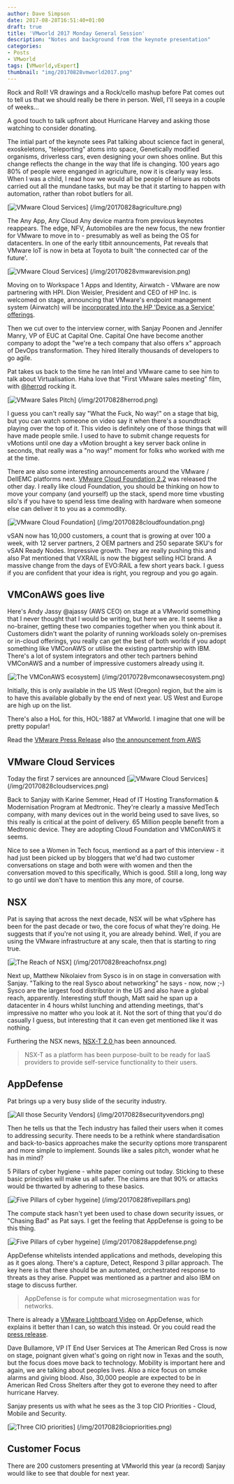 ```yaml
---
author: Dave Simpson
date: 2017-08-28T16:51:40+01:00
draft: true
title: 'VMworld 2017 Monday General Session'
description: "Notes and background from the keynote presentation"
categories:
- Posts
- VMworld
tags: [VMworld,vExpert]
thumbnail: "img/20170828vmworld2017.png"
---
```

Rock and Roll! VR drawings and a Rock/cello mashup before Pat comes out to tell us that we should really be there in person. Well, I'll seeya in a couple of weeks...

A good touch to talk upfront about Hurricane Harvey and asking those watching to consider donating. 

The intial part of the keynote sees Pat talking about science fact in general, exoskeletons, "teleporting" atoms into space, Genetically modified organisms, driverless cars, even designing your own shoes online. But this change reflects the change in the way that life is changing. 100 years ago 80% of people were enganged in agriculture, now it is clearly way less. When I was a child, I read how we would all be people of leisure as robots carried out all the mundane tasks, but may be that it starting to happen with automation, rather than robot butlers for all.

[![VMware Cloud Services](/img/20170828agriculture.png)] (/img/20170828agriculture.png)

The Any App, Any Cloud Any device mantra from previous keynotes reappears. The edge, NFV, Automobiles are the new focus, the new frontier for VMware to move in to - presumably as well as being the OS for datacenters. In one of the early titbit announcements, Pat reveals that VMware IoT is now in beta at Toyota to built 'the connected car of the future'.

[![VMware Cloud Services](/img/20170828vmwarevision.png)] (/img/20170828vmwarevision.png)

Moving on to Workspace 1 Apps and Identity, Airwatch - VMware are now partnering with HPI. Dion Weisler, President and CEO of HP Inc. is welcomed on stage, announcing that VMware's endpoint management system (Airwatch) will be [incorporated into the HP 'Device as a Service' offerings](https://t.co/ugcB1ou4Gu). 

Then we cut over to the interview corner, with Sanjay Poonen and Jennifer Manry, VP of EUC at Capital One. Capital One have become another company to adopt the "we're a tech company that also offers x" approach of DevOps transformation. They hired literally thousands of developers to go agile.

Pat takes us back to the time he ran Intel and VMware came to see him to talk about Virtualisation. Haha love that "First VMware sales meeting" film, with [@herrod](https://twitter.com/herrod "still got it")  rocking it. 

[![VMware Sales Pitch](/img/20170828herrod.png)] (/img/20170828herrod.png)

I guess you can't really say "What the Fuck, No way!" on a stage that big, but you can watch someone on video say it when there's a soundtrack playing over the top of it. This video is definitely one of those things that will have made people smile. I used to have to submit change requests for vMotions until one day a vMotion brought a key server back online in seconds, that really was a "no way!" moment for folks who worked with me at the time. 

There are also some interesting announcements around the VMware / DellEMC platforms next. [VMware Cloud Foundation 2.2](https://docs.vmware.com/en/VMware-Cloud-Foundation/2.2/rn/VMware-Cloud-Foundation-22-Release-Notes.html) was released the other day. I really like cloud Foundation, you should be thinking on how to move your company (and yourself) up the stack, spend more time vbusting silo's if you have to spend less time dealing with hardware when someone else can deliver it to you as a commodity. 

[![VMware Cloud Foundation](/img/20170828cloudfoundation.png)] (/img/20170828cloudfoundation.png)


vSAN now has 10,000 customers, a count that is growing at over 100 a week, with 12 server partners, 2 OEM partners and 250 separate SKU's for vSAN Ready Nodes. Impressive growth. They are really pushing this and also Pat mentioned that VXRAIL is now the biggest selling HCI brand. A massive change from the days of EVO:RAIL a few short years back. I guess if you are confident that your idea is right, you regroup and you go again.

## VMConAWS goes live
Here's Andy Jassy @ajassy (AWS CEO) on stage at a VMworld something that I never thought that I would be writing, but here we are. It seems like a no-brainer, getting these two companies together when you think about it. Customers didn't want the polarity of running workloads solely on-premises or in-cloud offerings, you really can get the best of both worlds if you adopt something like VMConAWS or utilise the existing partnership with IBM.  
There's a lot of system integrators and other tech partners behind VMConAWS and a number of impressive customers already using it. 

[![The VMConAWS ecosystem](/img/20170728vmconawsecosystem.png)] (/img/20170728vmconawsecosystem.png)

Initially, this is only available in the US West (Oregon) region, but the aim is to have this available globally by the end of next year. US West and Europe are high up on the list.

There's also a HoL for this, HOL-1887 at VMworld. I imagine that one will be pretty popular!

Read the [VMware Press Release](https://www.vmware.com/company/news/releases/vmw-newsfeed.VMware-and-AWS-Announce-Initial-Availability-of-VMware-Cloud-on-AWS.2184706.html "VMware and AWS Accounnce Initial Availability of VMware Cloud on AWS")
also [the announcement from AWS](https://t.co/tCPvbBqQS9)

## VMware Cloud Services
Today the first 7 services are announced 
[![VMware Cloud Services](/img/20170828cloudservices.png)] (/img/20170828cloudservices.png)

Back to Sanjay with Karine Semmer, Head of IT Hosting Transformation & Modernisation Program at Medtronic. They're clearly a massive MedTech company, with many devices out in the world being used to save lives, so this really is critical at the point of delivery. 65 Million people benefit from a Medtronic device. They are adopting Cloud Foundation and VMConAWS it seems. 

Nice to see a Women in Tech focus, mentiond as a part of this interview - it had just been picked up by bloggers that we'd had two customer conversations on stage and both were with women and then the conversation moved to this specifically, Which is good. Still a long, long way to go until we don't have to mention this any more, of course.

## NSX
Pat is saying that across the next decade, NSX will be what vSphere has been for the past decade or two, the core focus of what they're doing. He suggests that if you're not using it, you are already behind. Well, if you are using the VMware infrastructure at any scale, then that is starting to ring true.

[![The Reach of NSX](/img/20170828reachofnsx.png)] (/img/20170828reachofnsx.png)

Next up, Matthew Nikolaiev from Sysco is in on stage in conversation with  Sanjay. "Talking to the real Sysco about networking" he says - now, now ;-) Sysco are the largest food distributor in the US and also have a global reach, apparently. Interesting stuff though, Matt said he span up a datacenter in 4 hours whilst lunching and attending meetings, that's impressive no matter who you look at it. Not the sort of thing that you'd do casually I guess, but interesting that it can even get mentioned like it was nothing.

Furthering the NSX news, [NSX-T 2.0 ](https://blogs.vmware.com/networkvirtualization/2017/08/nsx-t-2-0.html/) has been announced. 
> NSX-T as a platform has been purpose-built to be ready for IaaS providers to provide self-service functionality to their users.

## AppDefense
Pat brings up a very busy slide of the security industry. 

[![All those Security Vendors](/img/20170828securityvendors.png)] (/img/20170828securityvendors.png)


Then he tells us that the Tech industry has failed their users when it comes to addressing security. There needs to be a rethink where standardisation and back-to-basics approaches make the security options more transparent and more simple to implement. Sounds like a sales pitch, wonder what he has in mind?   

5 Pillars of cyber hygiene - white paper coming out today. Sticking to these basic principles will make us all safer. The claims are that 90% or attacks would be thwarted by adhering to these basics.

[![Five Pillars of cyber hygeine](/img/20170828fivepillars.png)] (/img/20170828fivepillars.png)

The compute stack hasn't yet been used to chase down security issues, or "Chasing Bad" as Pat says. I get the feeling that AppDefense is going to be this thing.

[![Five Pillars of cyber hygeine](/img/20170828appdefense.png)] (/img/20170828appdefense.png)

AppDefense whitelists intended applications and methods, developing this as it goes along. There's a capture, Detect, Respond 3 pillar approach. The key here is that there should be an automated, orchestrated response to threats as they arise. Puppet was mentioned as a partner and also IBM on stage to discuss further. 

> AppDefense is for compute what microsegmentation was for networks.

There is already a [VMware Lightboard Video](https://www.youtube.com/watch?v=HiJgn6GGX5w&feature=share) on AppDefense, which explains it better than I can, so watch this instead. Or you could read the [press release](http://ir.vmware.com/overview/press-releases/press-release-details/2017/VMware-Transforms-Security-for-Applications-Running-on-VMware-vSphereR-Based-Virtualized-and-Cloud-Environments/default.aspx). 

Dave Bullamore, VP IT End User Services at The American Red Cross is now on stage, poignant given what's going on right now in Texas and the south, but the focus does move back to technology. Mobility is important here and again, we are talking about peoples lives. Also a nice focus on smoke alarms and giving blood. Also, 30,000 people are expected to be in American Red Cross Shelters after they got to everone they need to after hurricane Harvey. 

Sanjay presents us with what he sees as the 3 top CIO Priorities - Cloud, Mobile and Security. 

[![Three CIO priorities](/img/20170828ciopriorities.png)] (/img/20170828ciopriorities.png)


## Customer Focus
There are 200 customers presenting at VMworld this year (a record) Sanjay would like to see that double for next year. 

